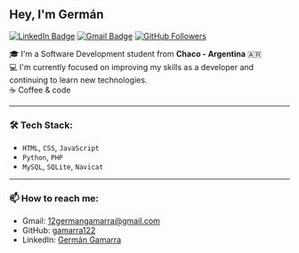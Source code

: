 ## Hey, I'm Germán

[![LinkedIn Badge](https://img.shields.io/badge/-LinkedIn-blue?style=flat-square&logo=Linkedin&logoColor=white&link=https://www.linkedin.com/in/germ%C3%A1n-gamarra-83211a32b/)](https://www.linkedin.com/in/germ%C3%A1n-gamarra-83211a32b/)
[![Gmail Badge](https://img.shields.io/badge/-12germangamarra@gmail.com-c14438?style=flat-square&logo=Gmail&logoColor=white&link=mailto:12germangamarra@gmail.com)](mailto:12germangamarra@gmail.com)
[![GitHub Followers](https://img.shields.io/github/followers/gamarra122?label=Follow&style=social)](https://github.com/gamarra122)

🎓 I'm a Software Development student from **Chaco - Argentina** 🇦🇷  
💻 I'm currently focused on improving my skills as a developer and continuing to learn new technologies.  
☕ Coffee & code

---

### 🛠 Tech Stack:
- `HTML`, `CSS`, `JavaScript`
- `Python`, `PHP`
- `MySQL`, `SQLite`, `Navicat`

---

### 📫 How to reach me:
- Gmail: [12germangamarra@gmail.com](mailto:12germangamarra@gmail.com)
- GitHub: [gamarra122](https://github.com/gamarra122)
- LinkedIn: [Germán Gamarra](https://www.linkedin.com/in/germ%C3%A1n-gamarra-83211a32b/)
